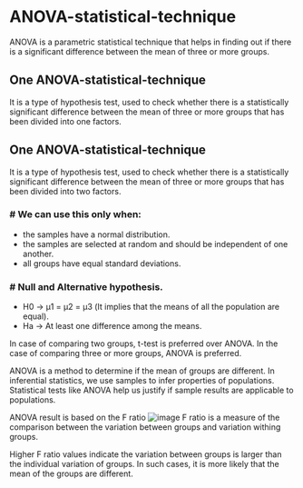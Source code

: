 #  ANOVA-statistical-technique

ANOVA is a parametric statistical technique that helps in finding out if there is a significant difference between the mean of three or more groups.

##  One ANOVA-statistical-technique

It is a type of hypothesis test, used to check whether there is a statistically significant difference between the mean  of three or more groups that has been divided into one factors.

##  One ANOVA-statistical-technique
It is a type of hypothesis test, used to check whether there is a statistically significant difference between the mean  of three or more groups that has been divided into two factors.
### # We can use this only when: 

* the samples have a normal distribution.
* the samples are selected at random and should be independent of one another.
* all groups have equal standard deviations.


### # Null and Alternative hypothesis. 

* H0 -> μ1 = μ2 = μ3  (It implies that the means of all the population are equal).
* Ha -> At least one difference among the means.


In case of comparing two groups, t-test is preferred over ANOVA.
In the case of comparing three or more groups, ANOVA is preferred.

ANOVA is a method to determine if the mean of groups are different. 
In inferential statistics, we use samples to infer properties of populations.
Statistical tests like ANOVA help us justify if sample results are applicable to populations.

ANOVA result is based on the F ratio
![image](https://user-images.githubusercontent.com/108605935/206633047-0fc2e7db-a63d-421c-a8bb-d4f899bd0932.png)
F ratio is a measure of the comparison between the variation between groups and variation withing groups.

Higher F ratio values indicate the variation between groups is larger than the individual variation of groups. In such cases, it is more likely that the mean of the groups are different.


